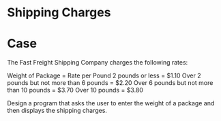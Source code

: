 # Shipping Charges

# Case

The Fast Freight Shipping Company charges the following rates:

Weight of Package = Rate per Pound
2 pounds or less = $1.10
Over 2 pounds but not more than 6 pounds = $2.20
Over 6 pounds but not more than 10 pounds = $3.70
Over 10 pounds = $3.80

Design a program that asks the user to enter the weight of a package and then displays the shipping charges.
